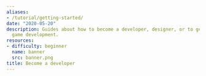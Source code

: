 ```yaml
---
aliases:
- /tutorial/getting-started/
date: "2020-05-20"
description: Guides about how to become a developer, designer, or to get started with
  game development.
resources:
- difficulty: beginner
  name: banner
  src: banner.png
title: Become a developer
---
```

